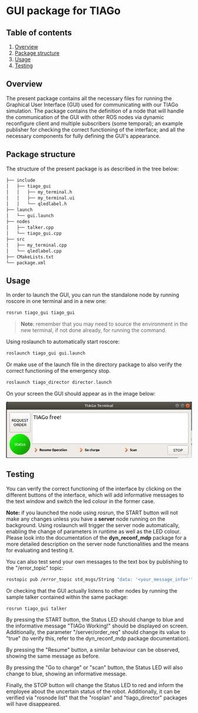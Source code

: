 # GUI package for TIAGo

## Table of contents

1. [Overview](#overview)
2. [Package structure](#package-structure) 
3. [Usage](#usage)
4. [Testing](#testing)

## Overview

The present package contains all the necessary files for running the Graphical User Interface (GUI) used for communicating with our TIAGo simulation. The package contains the definition of a node that will handle the communication of the GUI with other ROS nodes via dynamic reconfigure client and multiple subscribers (some temporal); an example publisher for checking the correct functioning of the interface; and all the necessary components for fully defining the GUI's appearance.

## Package structure

The structure of the present package is as described in the tree below:

```
├── include
│   ├── tiago_gui
│   │   ├── my_terminal.h
│   │   ├── my_terminal.ui
│   │   └── qledlabel.h
├── launch
│   └── gui.launch
├── nodes
│   ├── talker.cpp
│   └── tiago_gui.cpp
├── src
│   ├── my_terminal.cpp
│   └── qledlabel.cpp
├── CMakeLists.txt
└── package.xml
```

## Usage

In order to launch the GUI, you can run the standalone node by running roscore in one terminal and in a new one:

```bash
rosrun tiago_gui tiago_gui
```

>**Note**: remember that you may need to source the environment in the new terminal, if not done already, for running the command.

Using roslaunch to automatically start roscore:

```bash
roslaunch tiago_gui gui.launch
```

Or make use of the launch file in the directory package to also verify the correct functioning of the emergency stop.

```bash
roslaunch tiago_director director.launch
```

On your screen the GUI should appear as in the image below:

![](Sample_GUI.png)

## Testing

You can verify the correct functioning of the interface by clicking on the different buttons of the interface, which will add informative messages to the text window and switch the led colour in the former case.

**Note:** if you launched the node using *rosrun*, the START button will not make any changes unless you have a **server** node running on the background. Using roslaunch will trigger the server node automatically, enabling the change of parameters in runtime as well as the LED colour. Please look into the documentation of the **dyn_reconf_mdp** package for a more detailed description on the server node functionalities and the means for evaluating and testing it. 

You can also test send your own messages to the text box by publishing to the "/error_topic" topic:
```bash
rostopic pub /error_topic std_msgs/String "data: '<your_message_info>'"
```

Or checking that the GUI actually listens to other nodes by running the sample talker contained  within the same package:
```bash
rosrun tiago_gui talker
```

By pressing the START button, the Status LED should change to blue and the informative message "TIAGo Working!" should be displayed on screen. Additionally, the parameter "/server/order_req" should change its value to "true" (to verify this, refer to the dyn_reconf_mdp package documentation).

By pressing the "Resume" button, a similar behaviour can be observed, showing the same message as before.

By pressing the "Go to charge" or "scan" button, the Status LED will also change to blue, showing an informative message.

Finally, the STOP button will change the Status LED to red and inform the employee about the uncertain status of the robot. Additionally, it can be verified via "rosnode list" that the "rosplan" and "tiago_director" packages will have disappeared.

